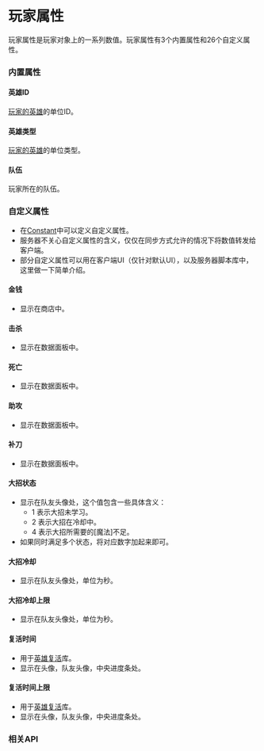 # 玩家属性

玩家属性是玩家对象上的一系列数值。玩家属性有3个内置属性和26个自定义属性。

### 内置属性

#### 英雄ID

[玩家的英雄]的单位ID。

#### 英雄类型

[玩家的英雄]的单位类型。

#### 队伍

玩家所在的队伍。

### 自定义属性
+ 在[Constant]中可以定义自定义属性。
+ 服务器不关心自定义属性的含义，仅仅在同步方式允许的情况下将数值转发给客户端。
+ 部分自定义属性可以用在客户端UI（仅针对默认UI），以及服务器脚本库中，这里做一下简单介绍。

#### 金钱
+ 显示在商店中。

#### 击杀
+ 显示在数据面板中。

#### 死亡
+ 显示在数据面板中。

#### 助攻
+ 显示在数据面板中。

#### 补刀
+ 显示在数据面板中。

#### 大招状态
+ 显示在队友头像处，这个值包含一些具体含义：
    + 1 表示大招未学习。
    + 2 表示大招在冷却中。
    + 4 表示大招所需要的[魔法]不足。
+ 如果同时满足多个状态，将对应数字加起来即可。

#### 大招冷却
+ 显示在队友头像处，单位为秒。

#### 大招冷却上限
+ 显示在队友头像处，单位为秒。

#### 复活时间
+ 用于[英雄复活]库。
+ 显示在头像，队友头像，中央进度条处。

#### 复活时间上限
+ 用于[英雄复活]库。
+ 显示在头像，队友头像，中央进度条处。

[Constant]: 404
[英雄复活]: 404
[玩家的英雄]: /ac/player/玩家的英雄

### 相关API
